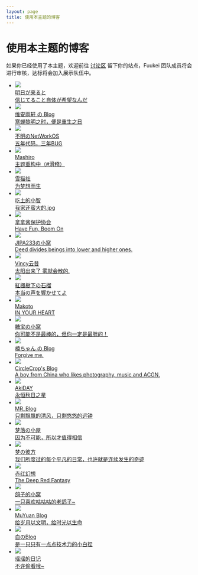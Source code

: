 ```yaml
---
layout: page
title: 使用本主题的博客
---
```

<!--
# 使用本主题的博客
如果你已经使用了本主题，欢迎前往 [讨论区](https://github.com/Fuukei/Sakurairo_Wiki/discussions/) 找到当前月份的讨论并留下你的站点，Fuukei 团队成员将会进行审核，达标将会加入展示队伍中。-->
<div class="Demo has-sidebar">
<div class="container-2">
<div class="content-2">
<div class="vp-doc content-container-2">
<h1>使用本主题的博客</h1>
<p>如果你已经使用了本主题，欢迎前往 <a href="https://github.com/Fuukei/docs_site/discussions/1" target="_blank">讨论区</a> 留下你的站点，Fuukei 团队成员将会进行审核，达标将会加入展示队伍中。</p>
<div class="links">
<ul class="link-items fontSmooth">

<li class="link-item">
<a class="link-item-inner effect-apollo" href="https://kiseki.blog/" target="_blank" one-link-mark="yes">
<img src="https://s.nmxc.ltd/sakurairo_vision/asuhe/furina.webp"><br>
<span class="sitename">明日が来ると</span>
<div class="linkdes">信じてること自体が希望なんだ</div>
</a>
</li>

<li class="link-item">
<a class="link-item-inner effect-apollo" href="https://blog.ukenn.top/" target="_blank" one-link-mark="yes">
<img src="https://s.nmxc.ltd/fuukei_docs/sakurairo/demosite/blog.ukenn.top.webp"><br>
<span class="sitename">维安雨轩 の Blog</span>
<div class="linkdes">寒蝉黎明之时，便是重生之日</div>
</a>
</li>


<li class="link-item">
<a class="link-item-inner effect-apollo" href="https://networkos.club/" target="_blank" one-link-mark="yes">
<img src="https://s.nmxc.ltd/fuukei_docs/sakurairo/demosite/networkos.club.webp"><br>
<span class="sitename">不明のNetWorkOS</span>
<div class="linkdes">五年代码，三年BUG</div>
</a>
</li>

<li class="link-item">
<a class="link-item-inner effect-apollo" href="https://2heng.xin/" target="_blank" one-link-mark="yes">
<img src="https://s.nmxc.ltd/fuukei_docs/sakurairo/demosite/2heng.xin.webp"><br>
<span class="sitename">Mashiro</span>
<div class="linkdes">主题重构中（#滑稽）</div>
</a>
</li>

<li class="link-item">
<a class="link-item-inner effect-apollo" href="https://www.yukicat.net/" target="_blank" one-link-mark="yes">
<img src="https://s.nmxc.ltd/fuukei_docs/sakurairo/demosite/www.yukicat.net.webp"><br>
<span class="sitename">雪猫社</span>
<div class="linkdes">为梦想而生</div>
</a>
</li>

<li class="link-item">
<a class="link-item-inner effect-apollo" href="https://blog.chitudexiaozhi.com/" target="_blank" one-link-mark="yes">
<img src="https://s.nmxc.ltd/fuukei_docs/sakurairo/demosite/blog.chitudexiaozhi.com.webp"><br>
<span class="sitename">吃土的小智</span>
<div class="linkdes">我家还蛮大的.jpg</div>
</a>
</li>

<li class="link-item">
<a class="link-item-inner effect-apollo" href="https://mtpa.live/" target="_blank" one-link-mark="yes">
<img src="https://s.nmxc.ltd/fuukei_docs/sakurairo/demosite/mtpa.live.webp"><br>
<span class="sitename">拿拿酱保护协会</span>
<div class="linkdes">Have Fun, Boom On</div>
</a>
</li>

<li class="link-item">
<a class="link-item-inner effect-apollo" href="https://jipa.moe/" target="_blank" one-link-mark="yes">
<img src="https://jipa.moe/static/avatar.jpg"><br>
<span class="sitename">JIPA233の小窝</span>
<div class="linkdes">Deed divides beings into lower and higher ones.</div>
</a>
</li>

<li class="link-item">
<a class="link-item-inner effect-apollo" href="https://blog.vincy1230.net/" target="_blank" one-link-mark="yes">
<img src="https://s.nmxc.ltd/fuukei_docs/sakurairo/demosite/blog.vincent1230.top.webp"><br>
<span class="sitename">Vincy云昔</span>
<div class="linkdes">太阳出来了 雾就会散的.</div>
</a>
</li>

<li class="link-item">
<a class="link-item-inner effect-apollo" href="https://001666.xyz/" target="_blank" one-link-mark="yes">
<img src="https://s.nmxc.ltd/fuukei_docs/sakurairo/demosite/001666.xyz.webp"><br>
<span class="sitename">紅楓樹下の石榴</span>
<div class="linkdes">本当の声を響かせてよ</div>
</a>
</li>

<li class="link-item">
<a class="link-item-inner effect-apollo" href="https://www.ylk.ink/" target="_blank" one-link-mark="yes">
<img src="https://s.nmxc.ltd/fuukei_docs/sakurairo/demosite/www.ylk.cool.webp"><br>
<span class="sitename">Makoto</span>
<div class="linkdes">IN YOUR HEART</div>
</a>
</li>

<li class="link-item">
<a class="link-item-inner effect-apollo" href="https://blog.tangbao.ltd/" target="_blank" one-link-mark="yes">
<img src="https://s.nmxc.ltd/fuukei_docs/sakurairo/demosite/blog.tangbao.ltd.webp"><br>
<span class="sitename">糖宝の小窝</span>
<div class="linkdes">你可能不是最棒的，但你一定是最胖的！</div>
</a>
</li>

<li class="link-item">
<a class="link-item-inner effect-apollo" href="https://blog.nyat.icu/" target="_blank" one-link-mark="yes">
<img src="https://s.nmxc.ltd/fuukei_docs/sakurairo/demosite/cmu.bwmc.live.webp"><br>
<span class="sitename">楠ちゃん の Blog</span>
<div class="linkdes">Forgive me.</div>
</a>
</li>

<li class="link-item">
<a class="link-item-inner effect-apollo" href="https://aiccrop.com/" target="_blank" one-link-mark="yes">
<img src="https://aiccrop.com/wp-content/uploads/2023/04/4c50eef3bdaf0b4164ce.webp"><br>
<span class="sitename">CircleCrop's Blog</span>
<div class="linkdes">A boy from China who likes photography, music and ACGN.</div>
</a>
</li>

<li class="link-item">
<a class="link-item-inner effect-apollo" href="https://blog.akiday.com/" target="_blank" one-link-mark="yes">
<img src="https://blog.akiday.com/imgapi/profile.webp"><br>
<span class="sitename">AkiDAY</span>
<div class="linkdes">永恒秋日之星</div>
</a>
</li>

<li class="link-item">
<a class="link-item-inner effect-apollo" href="http://www.mroldl001.top/" target="_blank" one-link-mark="yes">
<img src="https://www.mroldl001.top/wp-content/uploads/2024/07/1721901159-%E7%BE%8E%E6%B3%A2-%E8%99%9A%E7%A5%9E%E8%B5%A0-%E5%9C%86%E5%BD%A2%E5%8D%8A%E8%BA%AB.png"><br>
<span class="sitename">MR_Blog</span>
<div class="linkdes">只剩飘飘的清风，只剩悠悠的远钟</div>
</a>
</li>

<li class="link-item">
<a class="link-item-inner effect-apollo" href="https://blog.dreamfall.cn/" target="_blank" one-link-mark="yes">
<img src="https://img.mengluo.work/avatar.jpg"><br>
<span class="sitename">梦落の小屋</span>
<div class="linkdes">因为不可能，所以才值得相信</div>
</a>
</li>

<li class="link-item">
<a class="link-item-inner effect-apollo" href="https://www.xgxdmx.com/" target="_blank" one-link-mark="yes">
<img src="https://www.xgxdmx.com/wp-content/uploads/2018/12/cropped-illust_67136711_20180208_091521.png"><br>
<span class="sitename">梦の彼方</span>
<div class="linkdes">我们所度过的每个平凡的日常，也许就是连续发生的奇迹</div>
</a>
</li>

<li class="link-item">
<a class="link-item-inner effect-apollo" href="https://reimu.red/" target="_blank" one-link-mark="yes">
<img src="http://reimu.red/wp-content/uploads/2024/03/1709820325-73676589_p0.jpg"><br>
<span class="sitename">赤红幻想</span>
<div class="linkdes">The Deep Red Fantasy</div>
</a>
</li>

<li class="link-item">
<a class="link-item-inner effect-apollo" href="https://msoushi.xyz/" target="_blank" one-link-mark="yes">
<img src="https://msoushi.xyz/wp-content/uploads/2023/12/20231205_040234.jpg"><br>
<span class="sitename">鸽子的小窝</span>
<div class="linkdes">一只喜欢咕咕咕的老鸽子~</div>
</a>
</li>

<li class="link-item">
<a class="link-item-inner effect-apollo" href="https://www.muyuanhuck.cn/" target="_blank" one-link-mark="yes">
<img src="https://0.gravatar.com/avatar/4c9b4ff922eceec6cba771bc8e84257968e6bb1a1fd6b224da6c4dd35198211b?size=256"><br>
<span class="sitename">MuYuan Blog</span>
<div class="linkdes">给岁月以文明，给时光以生命</div>
</a>
</li>

<li class="link-item">
<a class="link-item-inner effect-apollo" href="https://blog.mashiro.pro/" target="_blank" one-link-mark="yes">
<img src="https://blog.mashiro.pro/wp-content/uploads/myavatar.jpg"><br>
<span class="sitename">白のBlog</span>
<div class="linkdes">是一只只有一点点技术力的小白捏</div>
</a>
</li>

<li class="link-item">
<a class="link-item-inner effect-apollo" href="https://www.luoshuitianyi.com/" target="_blank" one-link-mark="yes">
<img src="http://www.luoshuitianyi.com/wp-content/uploads/2024/10/1728963195-illust_72888859_20200712_195916_compressed.jpg"><br>
<span class="sitename">瑶瑶的日记</span>
<div class="linkdes">不许偷看哦~</div>
</a>
</li>
</ul>
</div>
</div>
</div>
</div>
</div>
